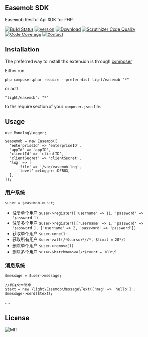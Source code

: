 Easemob SDK
------------

Easemob Restful Api SDK for PHP.

[![Build Status](https://img.shields.io/travis/lichunqiang/easemob.svg?style=flat-square)](http://travis-ci.org/lichunqiang/easemob)
[![version](https://img.shields.io/packagist/v/light/easemob.svg?style=flat-square)](https://packagist.org/packages/light/easemob)
[![Download](https://img.shields.io/packagist/dt/light/easemob.svg?style=flat-square)](https://packagist.org/packages/light/easemob)
[![Scrutinizer Code Quality](https://img.shields.io/scrutinizer/g/lichunqiang/easemob.svg?style=flat-square)](https://scrutinizer-ci.com/g/lichunqiang/easemob)
[![Code Coverage](https://img.shields.io/scrutinizer/coverage/g/lichunqiang/easemob.svg?style=flat-square)](https://scrutinizer-ci.com/g/lichunqiang/easemob)
[![Contact](https://img.shields.io/badge/weibo-@chunqiang-blue.svg?style=flat-square)](http://weibo.com/chunqiang)

Installation
------------

The preferred way to install this extension is through [composer](http://getcomposer.org/download/).

Either run

```
php composer.phar require --prefer-dist light/easemob "*"
```

or add

```
"light/easemob": "*"
```

to the require section of your `composer.json` file.


Usage
-----

```
use Monolog\Logger;

$easemob = new Easemob([
  'enterpriseId' => 'enterpriseID',
  'appId' => 'appID',
  'clientId' => 'clientID',
  'clientSecret' => 'clientSecret',
  'log' => [
      'file' => '/var/easemob.log',
      'level' =>Logger::DEBUG,
  ],
]);
```

### 用户系统

```
$user = $easemob->user;
```

* 注册单个用户 `$user->register(['username' => 11, 'password' => 'password'])`
* 注册多个用户 `$user->register([['username' => 1, 'password' => 'password'], ['username' => 2, 'password' => 'password'])`
* 获取单个用户 `$user->one(1)`
* 获取所有用户 `$user->all(/*$cursor*//*, $limit = 20*/)`
* 删除单个用户 `$user->remove(1)`
* 删除多个用户 `$user->batchRemove(/*$count = 100*/)`
...

### 消息系统

```
$message = $user->message;

//发送文本消息
$text = new \light\Easemob\Message\Text(['msg' => 'hello']);
$message->send($text);
```
....


License
-------

![MIT](https://img.shields.io/badge/license-MIT-blue.svg?style=flat-square)
